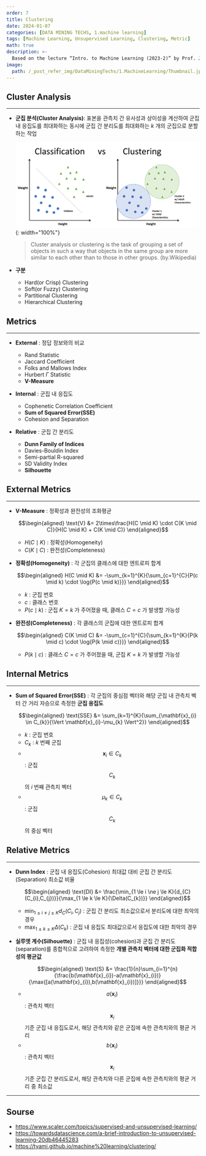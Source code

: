 ```yaml
---
order: 7
title: Clustering
date: 2024-01-07
categories: [DATA MINING TECHS, 1.machine learning]
tags: [Machine Learning, Unsupervised Learning, Clustering, Metric]
math: true
description: >-
  Based on the lecture “Intro. to Machine Learning (2023-2)” by Prof. Je Hyuk Lee, Dept. of Data Science, The Grad. School, Kookmin Univ.
image:
  path: /_post_refer_img/DataMiningTechs/1.MachineLearning/Thumbnail.jpg
---
```


## Cluster Analysis
-----

- **군집 분석(Cluster Analysis)**: 표본을 관측치 간 유사성과 상이성을 계산하여 군집 내 응집도를 최대화하는 동시에 군집 간 분리도를 최대화하는 $k$ 개의 군집으로 분할하는 작업

    ![01](/_post_refer_img/DataMiningTechs/1.MachineLearning/07-02.png){: width="100%"}

    >Cluster analysis or clustering is the task of grouping a set of objects in such a way that objects in the same group are more similar to each other than to those in other groups. (by.Wikipedia)

- **구분**
    - Hard(or Crisp) Clustering
    - Soft(or Fuzzy) Clustering
    - Partitional Clustering
    - Hierarchical Clustering

## Metrics
-----

- **External** : 정답 정보와의 비교
    - Rand Statistic
    - Jaccard Coefficient
    - Folks and Mallows Index
    - Hurbert $\Gamma$ Statistic
    - **V-Measure**

- **Internal** : 군집 내 응집도
    - Cophenetic Correlation Coefficient
    - **Sum of Squared Error(SSE)**
    - Cohesion and Separation

- **Relative** : 군집 간 분리도
    - **Dunn Family of Indices**
    - Davies-Bouldin Index
    - Semi-partial R-squared
    - SD Validity Index
    - **Silhouette**

## External Metrics
-----

- **V-Measure** : 정확성과 완전성의 조화평균

    $$\begin{aligned}
    \text{V}
    &= 2\times\frac{H(C \mid K) \cdot C(K \mid C)}{H(C \mid K) + C(K \mid C)}
    \end{aligned}$$

    - $H(C \mid K)$ : 정확성(Homogeneity)
    - $C(K \mid C)$ : 완전성(Completeness)

- **정확성(Homogeneity)** : 각 군집의 클래스에 대한 엔트로피 합계

    $$\begin{aligned}
    H(C \mid K)
    &= -\sum_{k=1}^{K}{\sum_{c=1}^{C}{P(c \mid k) \cdot \log{P(c \mid k)}}}
    \end{aligned}$$

    - $k$ : 군집 번호
    - $c$ : 클래스 번호
    - $P(c \mid k)$ : 군집 $K=k$ 가 주어졌을 때, 클래스 $C=c$ 가 발생할 가능성

- **완전성(Completeness)** : 각 클래스의 군집에 대한 엔트로피 합계

    $$\begin{aligned}
    C(K \mid C)
    &= -\sum_{c=1}^{C}{\sum_{k=1}^{K}{P(k \mid c) \cdot \log{P(k \mid c)}}}
    \end{aligned}$$

    - $P(k \mid c)$ : 클래스 $C=c$ 가 주어졌을 때, 군집 $K=k$ 가 발생할 가능성

## Internal Metrics
-----

- **Sum of Squared Error(SSE)** : 각 군집의 중심점 벡터와 해당 군집 내 관측치 벡터 간 거리 자승으로 측정한 **군집 응집도**

    $$\begin{aligned}
    \text{SSE}
    &= \sum_{k=1}^{K}{\sum_{\mathbf{x}_{i} \in C_{k}}{\Vert \mathbf{x}_{i}-\mu_{k} \Vert^2}}
    \end{aligned}$$

    - $k$ : 군집 번호
    - $C_{k}$ : $k$ 번째 군집
    - $$\mathbf{x}_{i} \in C_{k}$$ : 군집 $$C_{k}$$ 의 $i$ 번째 관측치 벡터
    - $$\mu_{k} \in C_{k}$$ : 군집 $$C_{k}$$ 의 중심 벡터

## Relative Metrics
-----

- **Dunn Index** : 군집 내 응집도(Cohesion) 최대값 대비 군집 간 분리도(Separation) 최소값 비율

    $$\begin{aligned}
    \text{DI}
    &= \frac{\min_{1 \le i \ne j \le K}{d_{C}(C_{i},C_{j})}}{\max_{1 \le k \le K}{\Delta(C_{k})}}
    \end{aligned}$$

    - $\min_{1 \le i \ne j \le K}{d_{C}(C_{i},C_{j})}$ : 군집 간 분리도 최소값으로서 분리도에 대한 최악의 경우
    - $\max_{1 \le k \le K}{\Delta(C_{k})}$ : 군집 내 응집도 최대값으로서 응집도에 대한 최악의 경우

- **실루엣 계수(Silhouette)** : 군집 내 응집성(cohesion)과 군집 간 분리도(separation)를 종합적으로 고려하여 측정한 **개별 관측치 벡터에 대한 군집화 적합성의 평균값**

    $$\begin{aligned}
    \text{S}
    &= \frac{1}{n}\sum_{i=1}^{n}{\frac{b(\mathbf{x}_{i})-a(\mathbf{x}_{i})}{\max{[a(\mathbf{x}_{i}),b(\mathbf{x}_{i})]}}}
    \end{aligned}$$

    - $$a(\mathbf{x}_{i})$$ : 관측치 벡터 $$\mathbf{x}_{i}$$ 기준 군집 내 응집도로서, 해당 관측치와 같은 군집에 속한 관측치와의 평균 거리
    - $$b(\mathbf{x}_{i})$$ : 관측치 벡터 $$\mathbf{x}_{i}$$ 기준 군집 간 분리도로서, 해당 관측치와 다른 군집에 속한 관측치와의 평균 거리 중 최소값

-----

## Sourse

- https://www.scaler.com/topics/supervised-and-unsupervised-learning/
- https://towardsdatascience.com/a-brief-introduction-to-unsupervised-learning-20db46445283
- https://tyami.github.io/machine%20learning/clustering/